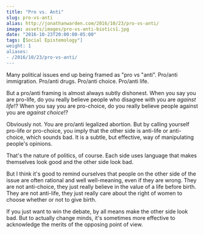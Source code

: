 ```yaml
---
title: "Pro vs. Anti"
slug: pro-vs-anti
alias: http://jonathanwarden.com/2016/10/23/pro-vs-anti/
image: assets/images/pro-vs-anti-biotics1.jpg
date: "2016-10-23T20:00:00-05:00"
tags: [Social Epistemology"]
weight: 1
aliases:
- /2016/10/23/pro-vs-anti/
---
```



Many political issues end up being framed as "pro vs "anti". Pro/anti immigration. Pro/anti drugs. Pro/anti choice. Pro/anti life.

But a pro/anti framing is almost always subtly dishonest. When you say you are pro-life, do you really believe people who disagree with you are *against life*!? When you say you are pro-choice, do you really believe people against you are *against choice*!?

Obviously not. You are pro/anti legalized abortion. But by calling yourself pro-life or pro-choice, you imply that the other side is anti-life or anti-choice, which sounds bad. It is a subtle, but effective, way of manipulating people's opinions.

That's the nature of politics, of course. Each side uses language that makes themselves look good and the other side look bad.

But I think it's good to remind ourselves that people on the other side of the issue are often rational and well well-meaning, even if they are wrong. They are not anti-choice, they just really believe in the value of a life before birth. They are not anti-life, they just really care about the right of women to choose whether or not to give birth.

If you just want to win the debate, by all means make the other side look bad. But to actually change minds, it's sometimes more effective to acknowledge the merits of the opposing point of view.